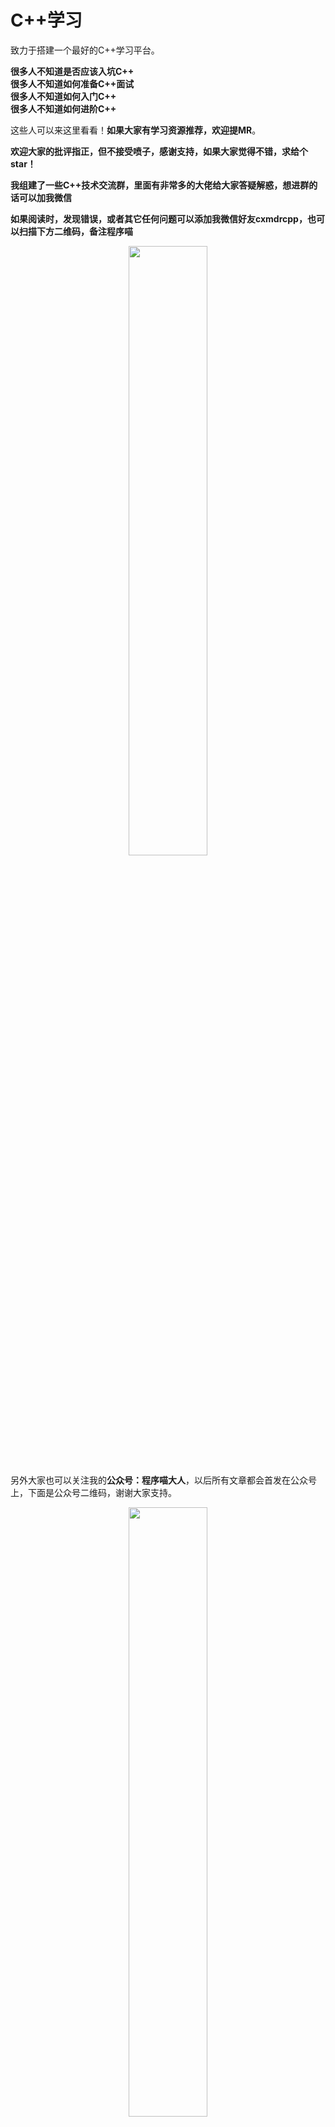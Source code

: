# C++学习

致力于搭建一个最好的C++学习平台。

**很多人不知道是否应该入坑C++**  
**很多人不知道如何准备C++面试**  
**很多人不知道如何入门C++**  
**很多人不知道如何进阶C++**  


这些人可以来这里看看！**如果大家有学习资源推荐，欢迎提MR**。  

**欢迎大家的批评指正，但不接受喷子，感谢支持，如果大家觉得不错，求给个star！** 

**我组建了一些C++技术交流群，里面有非常多的大佬给大家答疑解惑，想进群的话可以加我微信**  

**如果阅读时，发现错误，或者其它任何问题可以添加我微信好友cxmdrcpp，也可以扫描下方二维码，备注程序喵**  

<div align=center><img src="img/wechat.jpg" width="50%" height="50%"></div>

另外大家也可以关注我的**公众号：程序喵大人**，以后所有文章都会首发在公众号上，下面是公众号二维码，谢谢大家支持。  
<div align=center><img src="img/cxmdr.jpg" width="50%" height="50%"></div>

## 干货

### 入门必备  

#### 基础

- [入门可以首先看清华郑莉老师视频](https://www.bilibili.com/video/BV18J411Q77z?from=search&seid=1046128869673496982&spm_id_from=333.337.0.0)

- [C++学习路线](https://mp.weixin.qq.com/s/poq9aDdEL5kLM5sjSqJ72A)

- [C++服务端学习路线](https://mp.weixin.qq.com/s/6qTLqEU5JuxBo0wHjBWG0Q)

- [如何入门C++](https://mp.weixin.qq.com/s/koqsBzRSjh_M5GrI-WZhgw)

- [C++基础知识汇总](https://mp.weixin.qq.com/s/eYLJ0pzSQjOfXgDsXL0p0w)

- [C++面试宝典](https://mp.weixin.qq.com/s/qhFERQ1odNkgZS0PkHm1EA)

- [数组长度可以为变量吗？](https://mp.weixin.qq.com/s/rR6YhNdZDLQ2TADfDzWP3Q)

- [是否应该使用异常处理](https://mp.weixin.qq.com/s/BIaz2Vbf3HyjEDTM9abSAg)

- [new/delete、new[]/delete[]为什么需要配对使用](https://mp.weixin.qq.com/s/5vFess8NxQdUwsvtrWs8WA)

- [指针和引用的区别以及使用场景](https://mp.weixin.qq.com/s/f9KQ1eNGGSY2Lqv9JM4UVQ)

- [C++对象布局分析](https://mp.weixin.qq.com/s/sufz7wxC_rwc1q3FXY-QMQ)

- [C++为什么要入这4种类型转换?](https://mp.weixin.qq.com/s/6YW7VX787X7kZiRBLbVn-Q)

- [为什么会出现nullptr?](https://mp.weixin.qq.com/s/dov9ofXoJTX8rEa9asTZuQ)

- [非常全面的时间相关所有函数使用](https://mp.weixin.qq.com/s/0W8JBokXk0vPlAtkd2sFPQ)

- [C++编码规范](https://mp.weixin.qq.com/s/ulSr2GUc1pJf09LxnwTTqQ)

- [sqlite3使用教程](https://mp.weixin.qq.com/s/xrIxe9JE7uNzir0c8i1tsQ)

- [如何学好C++？](https://mp.weixin.qq.com/s/VJc_pIdYjmvU1t7W0zTpBA)

- [volatile关键字解析](https://mp.weixin.qq.com/s/6rkCEBuFjUHERk9RmeWLbQ)

- [C++避坑指南](https://mp.weixin.qq.com/s/7PolqHz6IH1wuZTXKPU_xg)

- [字符串split方法实现](http://mp.weixin.qq.com/s?__biz=MzkyODE5NjU2Mw==&amp;mid=2247486443&amp;idx=1&amp;sn=2ef53ffb979f863622e05ce463f4c24f&amp;chksm=c21d3957f56ab041b70791c06a1ac0d745f21a3572fd101691d7a114a786a78e5c107ba69d7f&token=1242239139&lang=zh_CN#rd)

#### C++11 新特性  

- [auto&decltype知识点](https://mp.weixin.qq.com/s/3BQ2JlVQsE0sm6eDNa5AdA)  

- [左值、右值、左值引用、右值引用、移动语义、完美转发](https://mp.weixin.qq.com/s/aCv7vIyrGyqu06QpNjZFTA)

- [C++11列表初始化](https://mp.weixin.qq.com/s/wpV4K0aJS9l3ilk4nuurQA) 

- [std::function和lambda表达式](https://mp.weixin.qq.com/s/6zzF8GEgpMsNrdoBLi5csA)  

- [C++11的模板改进](https://mp.weixin.qq.com/s/bnu46tUodqxKLfLJ5Zxd0A)  

- [智能指针](https://mp.weixin.qq.com/s/Aujdxj3k_apNwW9Cnd3_eg)

- [线程相关所有知识点](https://mp.weixin.qq.com/s/rPjRTOTYK2SGr6WxgWI_Vg)

- [C++11新特性的所有知识点](https://mp.weixin.qq.com/s/kAH-402oYgAa3GAVgJ8EaQ)

#### C++14 新特性

- [C++14新特性的所有知识点](https://mp.weixin.qq.com/s/xeeOfusRDSUQQyplUA-o7g)

#### C++17 新特性

- [C++17新特性的所有知识点](https://mp.weixin.qq.com/s/6FcCfFWHwcmywPuemyxHng)

#### C++20 新特性

- [C++20新特性指南](https://mp.weixin.qq.com/s/TSnN9QRyqZsa8i9-KKKDpQ)

#### 常用的新特性

- [我常用的C++新特性](https://mp.weixin.qq.com/s?__biz=MzkyODE5NjU2Mw==&amp;mid=2247486826&amp;idx=1&amp;sn=6c9779db19fb28585aceb904878d203b&amp;chksm=c21d3fd6f56ab6c0e3ef5ab39d67006942e30d8bd2607a1023d23db7e7dff97796e1ab288d8f&token=1242239139&lang=zh_CN#rd)

#### 必备技能

- [如何写简历](https://mp.weixin.qq.com/s/JBVR4W4cyd3xVvF6dAEF4g)

- [程序员必备技能](https://mp.weixin.qq.com/s/IVdtn_9DQXO0a3pn_jHhaA)

- [如何适应新环境](https://mp.weixin.qq.com/s/jJsUf9YfzVMGIVk2AwKNTA)

- [大佬的经验之谈](https://mp.weixin.qq.com/s/1PpbVTu9Dt3Zr4YuDpC_uQ)


### 进阶必备

#### 常识

- [条件变量有个坑需要注意](https://mp.weixin.qq.com/s/gqq6TZCNabI3qvejzqFcGQ)

- [为什么都说虚函数慢？](https://mp.weixin.qq.com/s/eIS8kjPT6R_uQMqLwKSXDQ)

- [C++内存管理全景指南](https://mp.weixin.qq.com/s/GGoPUZjgmGPewATL_QuJSA)

- [编译器如何实现的lambda表达式](http://mp.weixin.qq.com/s?__biz=MzkyODE5NjU2Mw==&amp;mid=2247486751&amp;idx=1&amp;sn=0bd745ce0b6af60ea289fc0619e9314f&amp;chksm=c21d3fa3f56ab6b53bd56abacbb1bc2c572d9fdcaa59666dde8c07ee151f9566418f94e300de&token=1242239139&lang=zh_CN#rd)

- [普通的int main(){}没有写return 0会怎么样？](https://mp.weixin.qq.com/s/k3i7MW28UVtr86RU51-KuQ)

- [为什么空类大小是1](https://mp.weixin.qq.com/s/uatF3kF7SRQ-zLpXSoYeyg)

#### 源码分析

- [源码分析string的实现](https://mp.weixin.qq.com/s/jnYQ_TRqe8otOhST8Pesww)

- [源码分析shared_ptr的实现](https://mp.weixin.qq.com/s/rx5QvFHCacC7SHtXlV_C8w)

- [分析STL的基础能力：type_traits](https://mp.weixin.qq.com/s/4VbipLVR34D_iOMiJntHnw)

- [STL容器源码分析](https://mp.weixin.qq.com/s/Khys6g82qRQxqJjKSUTreA)

- [malloc内存分配器原理](https://mp.weixin.qq.com/s/KKsMAYh9mgr0GEgqxKWA_g)

#### 性能优化

- [高效代码的一些建议](https://mp.weixin.qq.com/s/B0cKUQyL4q34Zb6TggtcRQ)

- [编译器都做了哪些优化](https://mp.weixin.qq.com/s/_Dunn97fMDkEhkPidf1IJw)

- [strip必知必会](https://mp.weixin.qq.com/s/twFor039zSOuqVKE4XdX0Q)

- [静态代码分析工具：让bug无所遁形](https://mp.weixin.qq.com/s/zMwRLdO6ccIelrrvVwYEKg)

- [科普内存对齐](https://mp.weixin.qq.com/s/iJlOcQjVf6e7a3K84fdekg)

- [高性能代码必备：CPU Cache](https://mp.weixin.qq.com/s/iKWQZxn6XYKU9KnlBRynfg)

- [if-else效率为什么这么低？](https://mp.weixin.qq.com/s/m8avve1ahFrf8KJ0n2w8mA)

- [如何消灭if-else](https://mp.weixin.qq.com/s/cSrJao-sexcS18EhIQlA-Q)

- [性能调优工具大全](https://mp.weixin.qq.com/s/WL-agdox7uNaPe4PV8HgQg)

- [如何优化Linux程序体积大小](https://mp.weixin.qq.com/s/oOExVor6RMDE3SHG4UZ1_Q)

- [代码效率分析](https://mp.weixin.qq.com/s/i7V6lmtQpuFADYZ8ApmkWA)

- [并发方向的优化](https://mp.weixin.qq.com/s/sxlmaCChrosZ8Qcaew7G7A)

- [内存方向的优化](https://mp.weixin.qq.com/s/0uK98WsXv57lJYakA2oqGg)

- [如何设计结构体](https://mp.weixin.qq.com/s/FbaGdRgUFmfXYY52NxbbbA)

- [如何设计C++的类](https://mp.weixin.qq.com/s/p7zzhYgJklbNhkl362r0fQ)

- [多线程的一些建议](https://mp.weixin.qq.com/s/SkH2CotAenSE79I2LMbD0w)

#### 造轮子必备

- [如何设计高效的log模块](https://mp.weixin.qq.com/s/hdkjkNaLQFGP2M83GN7JkQ)

- [如何实现功能完备的线程池](https://mp.weixin.qq.com/s/uz85-w9ZfwRP0ZZCI7jOzQ)

- [如何实现定时器](https://mp.weixin.qq.com/s/Hmn5B7qctAp20tggnQcFTw)

- [怎么自己写一个内存泄漏检测工具](https://mp.weixin.qq.com/s/NE4Ozd2XtIshN45YJjR04Q)

#### 编译链接

- [gcc test.cc的背后经历了什么？](https://mp.weixin.qq.com/s/PaXLQnaCjGkQGIjnPnqRww)

- [程序一定要从main函数开始运行吗？](https://mp.weixin.qq.com/s/ZkLAykPN5UbZuYsDn97kDA)

- [程序链接与分段知识点](https://mp.weixin.qq.com/s/p6WyMlTQJ6ZumZFdt3531w)

- [可执行程序装载到虚拟内存全过程](https://mp.weixin.qq.com/s/86HecgrAj4gH7ZQi0jF0Ng)

- [函数调用全流程](https://mp.weixin.qq.com/s/rHLPyrEPLHdZCuJ175Cung)

- [共享库的版本控制](https://mp.weixin.qq.com/s/nQgM0zT24chXn7kzhQ5ypA)

- [动态链接原理](https://mp.weixin.qq.com/s/IE7nE6ERb_0OtnZbF-GK8g)

- [静态链接与动态链接的区别](https://mp.weixin.qq.com/s/VDnTE6ImQXt_MxbhEHQk_Q)

- [科普文：编译链接的套路](https://mp.weixin.qq.com/s/R1hiec0Z0T5bPHswkLNQWw)

- [Debug模式和Release模式的区别](https://mp.weixin.qq.com/s/A_XLPZ-FgYIUMHLYVum7jQ)


#### 调试系列

- [代码调试手段](https://mp.weixin.qq.com/s/wFy3EueN1oEMTKjeNBYuRg)

- [Linux如何调试内存泄漏](https://mp.weixin.qq.com/s/0JsxzsOAQfLPCSpldYkKkA)

- [内存泄漏调试方法论](https://mp.weixin.qq.com/s/K2Fvn6jDm71fdpQjix_wrg)

- [gdb使用指南](https://mp.weixin.qq.com/s/S-B2KZ7UTaIDzAgKG32VAQ)

- [如何使用gdb定位死锁问题](https://mp.weixin.qq.com/s/O4xuCcPMXG4Y9ktIn8578A)


### 操作系统

- [推荐清华老师的操作系统视频](https://www.bilibili.com/video/BV1uW411f72n?from=search&seid=7182050251415608805)

- [推荐哈工大老师的操作系统视频](https://www.bilibili.com/video/BV1d4411v7u7?from=search&seid=7182050251415608805)

- [推荐一个内核学习的视频](https://www.bilibili.com/video/BV1yD4y1m7Q9)

- [进程和线程相关知识点总结](https://mp.weixin.qq.com/s/NCl17jrOwP_A017nUqOkJQ)

- [Linux内存布局与malloc底层实现分析](https://mp.weixin.qq.com/s/3bXAGR_7XLX21nkdl9dQ8Q)

- [操作系统内存管理知识点](https://mp.weixin.qq.com/s/yzvye0rJto1P7zSTh03kZQ)

- [64位系统与32位系统的区别](https://mp.weixin.qq.com/s/Ls0YAbXPHLdu7LG3VzNsTw)


### 设计模式

- [推荐一个非常好的学习设计模式的网站](https://refactoringguru.cn/design-patterns)

- [设计模式汇总](https://mp.weixin.qq.com/s/knzV1-bmrI7jhQqnhogGkw)

- [双分派设计模式](https://mp.weixin.qq.com/s/I1qXomFD1TiGnUV48DXrxw)

- [pimpl模式](https://mp.weixin.qq.com/s/LyPabf13uJ4QMwEF1rXf6A)


### Java

- [JNI如何巧妙获取env](https://mp.weixin.qq.com/s/Q7hq4BceQ3JCr3CXhbma4g)

- [JNI内存管理之Local Reference和Global Reference知识点](https://mp.weixin.qq.com/s/5Q2Exx9W5BckpI3AhzShHQ)

- [Android Native内存泄漏调试心得](https://mp.weixin.qq.com/s/AlqD2Wp2g6qUMXG9zeqEow)

- [JNI知识点](https://mp.weixin.qq.com/s/KFWYOq3QRXeyu2ygeuy5-Q)


### 算法

- [袁厨的算法小屋](https://github.com/chefyuan/algorithm-base) 

- [厨子的网站](http://www.chengxuchu.com)

- [一定要猛刷leetcode](https://leetcode-cn.com/)

## 科普

- [计算机为什么从0开始计数](https://mp.weixin.qq.com/s/6zAmABxH8jHy8l5r0_9Kag)

- [为什么不能include cpp](https://mp.weixin.qq.com/s/NVEZnF1HqpIMSBlw_PXwyA)

- [if-else和switch-case效率对比分析](https://mp.weixin.qq.com/s/mTik1pfNigGnVnB6oK8ilA)

## 生活

- [打工人保命指南](https://mp.weixin.qq.com/s/4hY8xM7omrVOnvexJmCehA)

- [不要为35岁焦虑](http://mp.weixin.qq.com/s?__biz=MzkyODE5NjU2Mw==&mid=2247486284&idx=1&sn=0b6109414afaf5164c5a782407bbe923&chksm=c21d39f0f56ab0e6ca8115cceb9b3774fcdbec3aab221635e2fb281be1b381d259280d30c44b&token=830665182&lang=zh_CN#rd)

- [防诈骗指南](http://mp.weixin.qq.com/s?__biz=MzkyODE5NjU2Mw==&amp;mid=2247486676&amp;idx=1&amp;sn=709abc972c52ea6019f93f562da2efee&amp;chksm=c21d3e68f56ab77eec8e6215321413f1f707f4cae8f72bdc135d58f22b88e4ce17f64f93f8e0&token=1242239139&lang=zh_CN#rd)

## 其它

- [C语言如何实现动态扩容的string](https://mp.weixin.qq.com/s/6T4LN3Qkc9OJeCQEBiivcQ)


